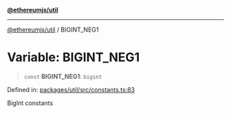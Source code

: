 [**@ethereumjs/util**](../README.md)

***

[@ethereumjs/util](../README.md) / BIGINT\_NEG1

# Variable: BIGINT\_NEG1

> `const` **BIGINT\_NEG1**: `bigint`

Defined in: [packages/util/src/constants.ts:83](https://github.com/Dargon789/ethereumjs-monorepo/blob/master/packages/util/src/constants.ts#L83)

BigInt constants

